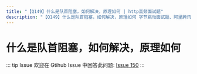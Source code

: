 ```yaml
---
title: "【Q149】什么是队首阻塞，如何解决，原理如何 | http高频面试题"
description: "【Q149】什么是队首阻塞，如何解决，原理如何 字节跳动面试题、阿里腾讯面试题、美团小米面试题。"
---
```


# 什么是队首阻塞，如何解决，原理如何

::: tip Issue
欢迎在 Gtihub Issue 中回答此问题: [Issue 150](https://github.com/shfshanyue/Daily-Question/issues/150)
:::
